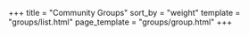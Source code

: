 +++
title = "Community Groups"
sort_by = "weight"
template = "groups/list.html"
page_template = "groups/group.html"
+++